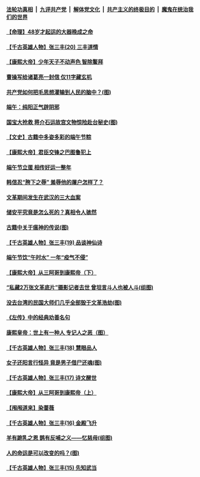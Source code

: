 ####  [法轮功真相](../../../../basic/blob/master/README.md?t=06281802) &nbsp;|&nbsp; [九评共产党](../../../../9ping.md/blob/master/README.md?t=06281802) &nbsp;|&nbsp; [解体党文化](../../../../jtdwh.md/blob/master/README.md?t=06281802)  &nbsp;|&nbsp; [共产主义的终极目的](../../../../gczydzjmd.md/blob/master/README.md?t=06281802) &nbsp;|&nbsp; [魔鬼在统治我们的世界](../../../../mgztzwmdsj.md/blob/master/README.md?t=06281802) 

#### [【命理】48岁才起运的大器晚成之命](../pages/prog647/a102881385.md?t=06281802) 

#### [【千古英雄人物】张三丰(20) 三丰道情](../pages/prog647/a102881291.md?t=06281802) 

#### [【康熙大帝】少年天子不动声色 智除鳌拜](../pages/prog647/a102881250.md?t=06281802) 

#### [曹操写给诸葛亮一封信 仅11字藏玄机](../pages/prog647/a102880766.md?t=06281802) 

#### [共产党如何把毛思想灌输到人民的脑中？(图)](../pages/prog647/a102880751.md?t=06281802) 

#### [端午：纯阳正气辟阴邪](../pages/prog647/a102880609.md?t=06281802) 

#### [国宝大抢救 蒋介石运故宫文物惊险赴台秘史(图)](../pages/prog647/a102879919.md?t=06281802) 

#### [【文史】古籍中多姿多彩的端午节粽](../pages/prog647/a102879828.md?t=06281802) 

#### [【康熙大帝】君臣交锋之巴图鲁犯上](../pages/prog647/a102879753.md?t=06281802) 

#### [端午节立蛋 相传好运一整年](../pages/prog647/a102879414.md?t=06281802) 

#### [韩信忍“胯下之辱” 羞辱他的屠户怎样了？](../pages/prog647/a102879267.md?t=06281802) 

#### [文革期间发生在武汉的三大血案](../pages/prog647/a102879261.md?t=06281802) 

#### [储安平究竟是怎么死的？真相令人骇然](../pages/prog647/a102879255.md?t=06281802) 

#### [古籍中关于瘟神的传说(图)](../pages/prog647/a102879183.md?t=06281802) 

#### [【千古英雄人物】张三丰(19) 品谈神仙诗](../pages/prog647/a102879036.md?t=06281802) 

#### [端午节饮“午时水” 一年“疫气不侵”](../pages/prog647/a102878487.md?t=06281802) 

#### [【康熙大帝】从三阿哥到康熙帝（下）](../pages/prog647/a102878867.md?t=06281802) 

#### [“私藏2万张文革底片”摄影记者去世 曾坦言斗人也被人斗(组图)](../pages/prog647/a102878442.md?t=06281802) 

#### [没去台湾的民国大师们几乎全部毁于文革浩劫(图)](../pages/prog647/a102878438.md?t=06281802) 

#### [《左传》中的经典劝善名句](../pages/prog647/a102877510.md?t=06281802) 

#### [康熙皇帝：世上有一种人 专记人之恶（图）](../pages/prog647/a102877478.md?t=06281802) 

#### [【千古英雄人物】张三丰(18) 慧眼品人](../pages/prog647/a102877321.md?t=06281802) 

#### [女子还阳言行怪异 竟是男子借尸还魂(图)](../pages/prog647/a102876593.md?t=06281802) 

#### [【千古英雄人物】张三丰(17) 诗文醒世](../pages/prog647/a102876526.md?t=06281802) 

#### [【康熙大帝】从三阿哥到康熙帝（上）](../pages/prog647/a102876250.md?t=06281802) 

#### [【闱闱道来】染蔷薇](../pages/prog647/a102876076.md?t=06281802) 

#### [【千古英雄人物】张三丰(16) 金殿飞升](../pages/prog647/a102876032.md?t=06281802) 

#### [羊有跪乳之恩 鹊有反哺之义——忆慈母(组图)](../pages/prog647/a102875584.md?t=06281802) 

#### [人的命运是可以改变的吗？(图)](../pages/prog647/a102875576.md?t=06281802) 

#### [【千古英雄人物】张三丰(15) 先知武当](../pages/prog647/a102875425.md?t=06281802) 

